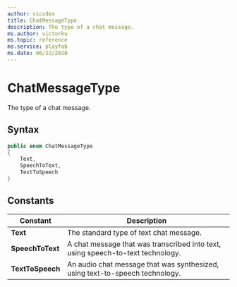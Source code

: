 ```yaml
---
author: vicodex
title: ChatMessageType
description: The type of a chat message.
ms.author: victorku
ms.topic: reference
ms.service: playfab
ms.date: 06/22/2020
---
```


# ChatMessageType

The type of a chat message.

## Syntax

```csharp
public enum ChatMessageType
{
    Text,
    SpeechToText,
    TextToSpeech
}
```

## Constants

| **Constant** | **Description** |
| --- | --- |
| **Text** | The standard type of text chat message. |
| **SpeechToText** | A chat message that was transcribed into text, using speech-to-text technology. |
| **TextToSpeech** | An audio chat message that was synthesized, using text-to-speech technology. |
